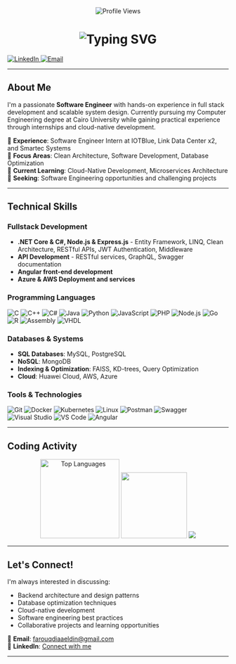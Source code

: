 <div align="center">
  <img src="https://komarev.com/ghpvc/?username=FarouqDiaa&style=for-the-badge&color=blue" alt="Profile Views">
</div>
<h1 align="center">
  <img src="https://readme-typing-svg.herokuapp.com?font=Fira+Code&weight=500&size=35&duration=3000&pause=1000&center=true&width=435&lines=Hi!;I+am+Farouq+Diaa+%F0%9F%91%8B;Undergraduate+Software+Engineer" alt="Typing SVG" /></a>
</h1>

  <a href="https://www.linkedin.com/in/farouq-diaa-eldin-9b8063251">
    <img src="https://img.shields.io/badge/LinkedIn-Connect-blue?style=for-the-badge&logo=linkedin" alt="LinkedIn">
  </a>
  <a href="mailto:farouqdiaaeldin@gmail.com">
    <img src="https://img.shields.io/badge/Email-Contact-red?style=for-the-badge&logo=gmail&logoColor=white" alt="Email">
  </a>
</p>

---

## About Me

I'm a passionate **Software Engineer** with hands-on experience in full stack development and scalable system design. Currently pursuing my Computer Engineering degree at Cairo University while gaining practical experience through internships and cloud-native development.

🔹 **Experience**: Software Engineer Intern at IOTBlue, Link Data Center x2, and Smartec Systems  
🔹 **Focus Areas**: Clean Architecture, Software Development, Database Optimization  
🔹 **Current Learning**: Cloud-Native Development, Microservices Architecture  
🔹 **Seeking**: Software Engineering opportunities and challenging projects  

---

## Technical Skills

### **Fullstack Development**
- **.NET Core & C#, Node.js & Express.js** - Entity Framework, LINQ, Clean Architecture, RESTful APIs, JWT Authentication, Middleware
- **API Development** - RESTful services, GraphQL, Swagger documentation
- **Angular front-end development**
- **Azure & AWS Deployment and services**

### **Programming Languages**
<p>
  <img src="https://img.shields.io/badge/C-00599C?style=for-the-badge&logo=c&logoColor=white" alt="C">
  <img src="https://img.shields.io/badge/C%2B%2B-00599C?style=for-the-badge&logo=c%2B%2B&logoColor=white" alt="C++">
  <img src="https://img.shields.io/badge/C%23-239120?style=for-the-badge&logo=c-sharp&logoColor=white" alt="C#">
  <img src="https://img.shields.io/badge/Java-ED8B00?style=for-the-badge&logo=openjdk&logoColor=white" alt="Java">
  <img src="https://img.shields.io/badge/Python-3776AB?style=for-the-badge&logo=python&logoColor=yellow" alt="Python">
  <img src="https://img.shields.io/badge/JavaScript-F7DF1E?style=for-the-badge&logo=javascript&logoColor=black" alt="JavaScript">
  <img src="https://img.shields.io/badge/PHP-777BB4?style=for-the-badge&logo=php&logoColor=white" alt="PHP">
  <img src="https://img.shields.io/badge/Node.js-43853D?style=for-the-badge&logo=node.js&logoColor=white" alt="Node.js">
  <img src="https://img.shields.io/badge/Go-00ADD8?style=for-the-badge&logo=go&logoColor=white" alt="Go">
  <img src="https://img.shields.io/badge/R-276DC3?style=for-the-badge&logo=r&logoColor=white" alt="R">
  <img src="https://img.shields.io/badge/Assembly-654FF0?style=for-the-badge&logo=assemblyscript&logoColor=white" alt="Assembly">
  <img src="https://img.shields.io/badge/VHDL-4B0082?style=for-the-badge&logo=xilinx&logoColor=white" alt="VHDL">
</p>

### **Databases & Systems**
- **SQL Databases**: MySQL, PostgreSQL
- **NoSQL**: MongoDB
- **Indexing & Optimization**: FAISS, KD-trees, Query Optimization
- **Cloud**: Huawei Cloud, AWS, Azure

### **Tools & Technologies**
<p>
  <img src="https://img.shields.io/badge/Git-F05032?style=for-the-badge&logo=git&logoColor=white" alt="Git">
  <img src="https://img.shields.io/badge/Docker-2496ED?style=for-the-badge&logo=docker&logoColor=white" alt="Docker">
  <img src="https://img.shields.io/badge/Kubernetes-326CE5?style=for-the-badge&logo=kubernetes&logoColor=white" alt="Kubernetes">
  <img src="https://img.shields.io/badge/Linux-FCC624?style=for-the-badge&logo=linux&logoColor=black" alt="Linux">
  <img src="https://img.shields.io/badge/Postman-FF6C37?style=for-the-badge&logo=postman&logoColor=white" alt="Postman">
  <img src="https://img.shields.io/badge/Swagger-85EA2D?style=for-the-badge&logo=swagger&logoColor=black" alt="Swagger">
  <img src="https://img.shields.io/badge/Visual_Studio-5C2D91?style=for-the-badge&logo=visual%20studio&logoColor=white" alt="Visual Studio">
  <img src="https://img.shields.io/badge/VS_Code-007ACC?style=for-the-badge&logo=visual%20studio%20code&logoColor=white" alt="VS Code">
<img src="https://img.shields.io/badge/Angular-DD0031?style=for-the-badge&logo=angular&logoColor=white" alt="Angular">
</p>

---

## Coding Activity

<div align="center">
  <img src="https://github-readme-stats.vercel.app/api/top-langs?username=FarouqDiaa&locale=en&hide_title=false&layout=compact&card_width=400&langs_count=6&theme=dracula&hide_border=false" height="180" alt="Top Languages" />
  <img src="https://github-readme-streak-stats.herokuapp.com/?user=farouqdiaa&theme=dracula" height="150" />
  <img src="https://github-readme-activity-graph.vercel.app/graph?username=farouqdiaa&theme=dracula&hide_border=true&area=true&custom_title=My+Contribution+Graph" />
</div>

---

## Let's Connect!

I'm always interested in discussing:
- Backend architecture and design patterns
- Database optimization techniques
- Cloud-native development
- Software engineering best practices
- Collaborative projects and learning opportunities

📧 **Email**: [farouqdiaaeldin@gmail.com](mailto:farouqdiaaeldin@gmail.com)  
💼 **LinkedIn**: [Connect with me](https://www.linkedin.com/in/farouq-diaa-eldin-9b8063251)

---


